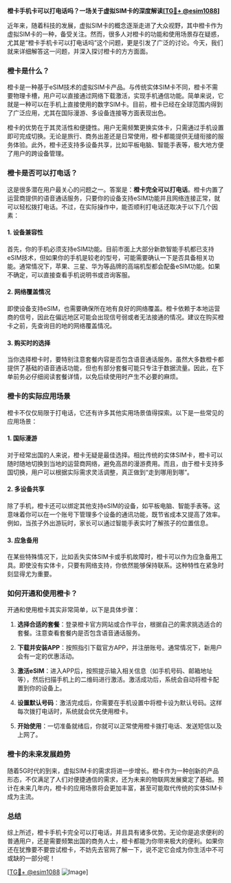 **橙卡手机卡可以打电话吗？一场关于虚拟SIM卡的深度解读[[TG💪+ @esim1088](https://t.me/s/esim1088)]**

近年来，随着科技的发展，虚拟SIM卡的概念逐渐走进了大众视野，其中橙卡作为虚拟SIM卡的一种，备受关注。然而，很多人对橙卡的功能和使用场景存在疑惑，尤其是“橙卡手机卡可以打电话吗”这个问题，更是引发了广泛的讨论。今天，我们就来详细解答这一问题，并深入探讨橙卡的方方面面。

### 橙卡是什么？

橙卡是一种基于eSIM技术的虚拟SIM卡产品。与传统实体SIM卡不同，橙卡不需要物理卡槽，用户可以直接通过网络下载激活，实现手机通信功能。简单来说，它就是一种可以在手机上直接使用的数字SIM卡。目前，橙卡已经在全球范围内得到了广泛应用，尤其在国际漫游、多设备连接等方面表现出色。

橙卡的优势在于其灵活性和便捷性。用户无需频繁更换实体卡，只需通过手机设置即可完成切换。无论是旅行、商务出差还是日常使用，橙卡都能提供无缝衔接的服务体验。此外，橙卡还支持多设备共享，比如平板电脑、智能手表等，极大地方便了用户的跨设备管理。

### 橙卡是否可以打电话？

这是很多潜在用户最关心的问题之一。答案是：**橙卡完全可以打电话**。橙卡内置了运营商提供的语音通话服务，只要你的设备支持eSIM功能并且网络连接正常，就可以轻松拨打电话。不过，在实际操作中，能否顺利打电话还取决于以下几个因素：

#### 1. 设备兼容性

首先，你的手机必须支持eSIM功能。目前市面上大部分新款智能手机都已支持eSIM技术，但如果你的手机是较老的型号，可能需要确认一下是否具备相关功能。通常情况下，苹果、三星、华为等品牌的高端机型都会配备eSIM功能。如果不确定，可以直接查看手机说明书或咨询客服。

#### 2. 网络覆盖情况

即使设备支持eSIM，也需要确保所在地有良好的网络覆盖。橙卡依赖于本地运营商的信号，因此在偏远地区可能会出现信号弱或者无法接通的情况。建议在购买橙卡之前，先查询目的地的网络覆盖情况。

#### 3. 购买时的选择

当你选择橙卡时，要特别注意套餐内容是否包含语音通话服务。虽然大多数橙卡都提供了基础的语音通话功能，但也有部分套餐可能只专注于数据流量。因此，在下单前务必仔细阅读套餐详情，以免后续使用时产生不必要的麻烦。

### 橙卡的实际应用场景

橙卡不仅仅局限于打电话，它还有许多其他实用场景值得探索。以下是一些常见的应用场景：

#### 1. 国际漫游

对于经常出国的人来说，橙卡无疑是最佳选择。相比传统的实体SIM卡，橙卡可以随时随地切换到当地的运营商网络，避免高昂的漫游费用。而且，由于橙卡支持多国切换，用户可以根据实际需求灵活调整，真正做到“走到哪用到哪”。

#### 2. 多设备共享

除了手机，橙卡还可以绑定其他支持eSIM的设备，如平板电脑、智能手表等。这意味着你可以在一个账号下管理多个设备的通讯功能，既节省成本又提高了效率。例如，当孩子外出游玩时，家长可以通过智能手表实时了解孩子的位置信息。

#### 3. 应急备用

在某些特殊情况下，比如丢失实体SIM卡或手机故障时，橙卡可以作为应急备用工具。即使没有实体卡，只要有网络支持，你依然能够保持联系。这种特性在紧急时刻显得尤为重要。

### 如何开通和使用橙卡？

开通和使用橙卡其实非常简单，以下是具体步骤：

1. **选择合适的套餐**：登录橙卡官方网站或合作平台，根据自己的需求挑选适合的套餐。注意查看套餐内是否包含语音通话服务。
   
2. **下载并安装APP**：按照指引下载官方APP，并注册账号。通常情况下，新用户会有一定的优惠活动。

3. **激活eSIM**：进入APP后，按照提示输入相关信息（如手机号码、邮箱地址等），然后扫描手机上的二维码进行激活。激活成功后，系统会自动将橙卡配置到你的设备上。

4. **设置默认号码**：激活完成后，你需要在手机设置中将橙卡设为默认号码。这样每次拨打电话时，系统就会优先使用橙卡。

5. **开始使用**：一切准备就绪后，你就可以正常使用橙卡拨打电话、发送短信以及上网了。

### 橙卡的未来发展趋势

随着5G时代的到来，虚拟SIM卡的需求将进一步增长。橙卡作为一种创新的产品形态，不仅满足了人们对便捷通信的需求，还为未来的物联网发展奠定了基础。预计在未来几年内，橙卡的应用场景将会更加丰富，甚至可能取代传统的实体SIM卡成为主流。

### 总结

综上所述，橙卡手机卡完全可以打电话，并且具有诸多优势。无论你是追求便利的普通用户，还是需要频繁出国的商务人士，橙卡都能为你带来极大的便利。如果你还在犹豫要不要尝试橙卡，不妨先去官网了解一下，说不定它会成为你生活中不可或缺的一部分呢！

[[TG💪+ @esim1088](https://t.me/s/esim1088) ![Image](https://i.postimg.cc/4NQfJmqS/Snipaste-2025-05-13-00-14-12.png)]